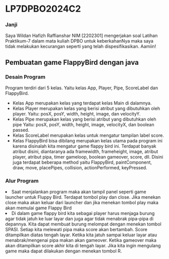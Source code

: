 <h1>LP7DPBO2024C2</h1>
<h3>Janji</h3>
Saya Wildan Hafizh Raffianshar NIM [2202301] mengerjakan soal Latihan Praktikum-7 dalam mata kuliah DPBO untuk keberkahanNya maka saya tidak melakukan kecurangan seperti yang telah dispesifikasikan. Aamiin!

<h2>Pembuatan game FlappyBird dengan java</h2>

<h3>Desain Program</h3>
Program terdiri dari 5 kelas. Yaitu kelas App, Player, Pipe, ScoreLabel dan FlappyBird.
<ul>
  <li>
    Kelas App merupakan kelas yang terdapat kelas Main di dalamnya.
  </li>
  <li>
    Kelas Player merupakan kelas yang berisi atribut yang dibutuhkan oleh player. Yaitu: posX, posY, width, height, image, dan velocityY.
  </li>
  <li>
    Kelas Pipe merupakan kelas yang berisi atribut yang dibutuhkan oleh pipe Yaitu: posX, posY, width, height, image, velocityX, dan boolean passed.
  </li>
  <li>
    Kelas ScoreLabel merupakan kelas untuk mengatur tampilan label score.
  </li>
  <li>
    Kelas FlappyBird bisa dibilang merupakan kelas utama pada program ini karena disinalah kita mengatur game flappy bird ini. Terdapat banyak atribut disini, diantaranya ada framewidth, frameheight, image, atribut player, atribut pipa, timer gameloop, boolean gameover, score, dll.
    Disini juga terdapat beberapa method yaitu FlappyBird, paintComponent, draw, move, placePipes, collision, actionPerformed, keyPressed.
  </li>
</ul>

<h3>Alur Program</h3>
<li>
  Saat menjalankan program maka akan tampil panel seperti game launcher untuk Fluppy Bird. Terdapat tombol play dan close. Jika menekan close maka akan keluar dari launcher dan jika menekan tombol play maka akan memulai game Flappy Bird
</li>
<li>
  Di dalam game flappy bird kita sebagai player harus menjaga burung agar tidak jatuh ke luar layar dan juga agar tidak menabrak pipa-pipa di depannya. Kita dapat membuat burung melompat dengan menekan tombol SPASI. Setiap kita melewati pipa maka score akan bertambah. Score ditampilkan diatas tengah layar. Ketika kita jatuh sampai keluar layar atau menabrak/mengenai pipa makan akan gameover. Ketika gameover maka akan ditampilkan score akhir kita di tengah layar. Jika kita ingin mengulang game maka dapat dilakukan dengan menekan tombol R.
</li>

